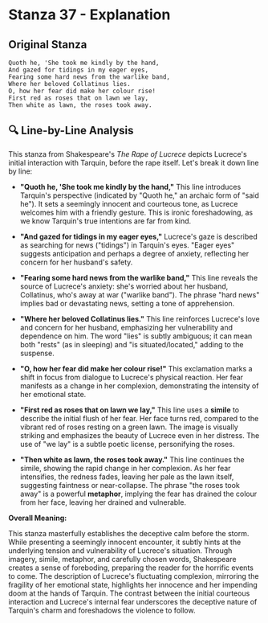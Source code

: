 # Stanza 37 - Explanation

## Original Stanza
```
Quoth he, 'She took me kindly by the hand,
And gazed for tidings in my eager eyes,
Fearing some hard news from the warlike band,
Where her beloved Collatinus lies.
O, how her fear did make her colour rise!
First red as roses that on lawn we lay,
Then white as lawn, the roses took away.
```

## 🔍 Line-by-Line Analysis
This stanza from Shakespeare's *The Rape of Lucrece* depicts Lucrece's initial interaction with Tarquin, before the rape itself.  Let's break it down line by line:

* **"Quoth he, 'She took me kindly by the hand,"**  This line introduces Tarquin's perspective (indicated by "Quoth he," an archaic form of "said he"). It sets a seemingly innocent and courteous tone, as Lucrece welcomes him with a friendly gesture. This is ironic foreshadowing, as we know Tarquin's true intentions are far from kind.

* **"And gazed for tidings in my eager eyes,"**  Lucrece's gaze is described as searching for news ("tidings") in Tarquin's eyes.  "Eager eyes" suggests anticipation and perhaps a degree of anxiety, reflecting her concern for her husband's safety.

* **"Fearing some hard news from the warlike band,"** This line reveals the source of Lucrece's anxiety: she's worried about her husband, Collatinus, who's away at war ("warlike band").  The phrase "hard news" implies bad or devastating news, setting a tone of apprehension.

* **"Where her beloved Collatinus lies."**  This line reinforces Lucrece's love and concern for her husband, emphasizing her vulnerability and dependence on him.  The word "lies" is subtly ambiguous; it can mean both "rests" (as in sleeping) and "is situated/located," adding to the suspense.

* **"O, how her fear did make her colour rise!"** This exclamation marks a shift in focus from dialogue to Lucrece's physical reaction.  Her fear manifests as a change in her complexion, demonstrating the intensity of her emotional state.

* **"First red as roses that on lawn we lay,"**  This line uses a **simile** to describe the initial flush of her fear. Her face turns red, compared to the vibrant red of roses resting on a green lawn. The image is visually striking and emphasizes the beauty of Lucrece even in her distress.  The use of "we lay" is a subtle poetic license, personifying the roses.

* **"Then white as lawn, the roses took away."**  This line continues the simile, showing the rapid change in her complexion. As her fear intensifies, the redness fades, leaving her pale as the lawn itself, suggesting faintness or near-collapse.  The phrase "the roses took away" is a powerful **metaphor**, implying the fear has drained the colour from her face, leaving her drained and vulnerable.


**Overall Meaning:**

This stanza masterfully establishes the deceptive calm before the storm.  While presenting a seemingly innocent encounter, it subtly hints at the underlying tension and vulnerability of Lucrece's situation.  Through imagery, simile, metaphor, and carefully chosen words, Shakespeare creates a sense of foreboding, preparing the reader for the horrific events to come.  The description of Lucrece's fluctuating complexion, mirroring the fragility of her emotional state, highlights her innocence and her impending doom at the hands of Tarquin.  The contrast between the initial courteous interaction and Lucrece's internal fear underscores the deceptive nature of Tarquin's charm and foreshadows the violence to follow.
